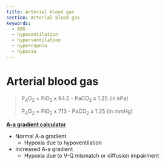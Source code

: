 ```yaml
---
title: Arterial blood gas
section: Arterial blood gas
keywords:
  - ABG
  - hypoventilation
  - hyperventilation
  - hypercapnia
  - hypoxia
---
```


# Arterial blood gas

> P<sub>A</sub>O<sub>2</sub> = FiO<sub>2</sub> x 94.5 - PaCO<sub>2</sub> x 1.25 (in kPa)
>
> P<sub>A</sub>O<sub>2</sub> = FiO<sub>2</sub> x 713 - PaCO<sub>2</sub> x 1.25 (in mmHg)

**[A-a gradient calculator](../calc/oxygen-gradient)**

- Normal A-a gradient
  - Hypoxia due to hypoventilation
- Increased A-a gradient
  - Hypoxia due to V-Q mismatch or diffusion impairment
